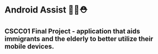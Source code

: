 # Android Assist 👴🏼⛑️

## CSCC01 Final Project - application that aids immigrants and the elderly to better utilize their mobile devices.
